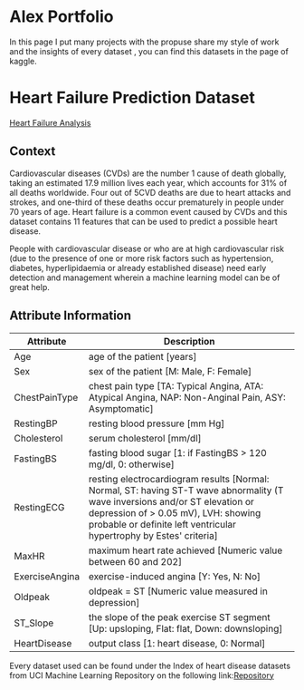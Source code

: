 # Alex Portfolio

In this page I put many projects with the propuse share my style of work and the insights of every dataset , you can find this datasets in the page of kaggle.


# Heart Failure Prediction Dataset

[Heart Failure Analysis ](https://github.com/alejandro2020swe/Alex_Portfolio/blob/main/Heart%20Analysis-checkpoint.ipynb)


## Context

Cardiovascular diseases (CVDs) are the number 1 cause of death globally, taking an estimated 17.9 million lives each year, which accounts for 31% of all deaths worldwide. Four out of 5CVD deaths are due to heart attacks and strokes, and one-third of these deaths occur prematurely in people under 70 years of age. Heart failure is a common event caused by CVDs and this dataset contains 11 features that can be used to predict a possible heart disease.

People with cardiovascular disease or who are at high cardiovascular risk (due to the presence of one or more risk factors such as hypertension, diabetes, hyperlipidaemia or already established disease) need early detection and management wherein a machine learning model can be of great help.

## Attribute Information

| Attribute | Description |
|--------------|--------------|
| Age | age of the patient [years] |
| Sex | sex of the patient [M: Male, F: Female] |
| ChestPainType | chest pain type [TA: Typical Angina, ATA: Atypical Angina, NAP: Non-Anginal Pain, ASY: Asymptomatic] |
| RestingBP | resting blood pressure [mm Hg] |
| Cholesterol | serum cholesterol [mm/dl] |
| FastingBS | fasting blood sugar [1: if FastingBS > 120 mg/dl, 0: otherwise] |
| RestingECG | resting electrocardiogram results [Normal: Normal, ST: having ST-T wave abnormality (T wave inversions and/or ST elevation or depression of > 0.05 mV), LVH: showing probable or definite left ventricular hypertrophy by Estes' criteria] |
|MaxHR | maximum heart rate achieved [Numeric value between 60 and 202]  |
| ExerciseAngina | exercise-induced angina [Y: Yes, N: No] |
| Oldpeak |  oldpeak = ST [Numeric value measured in depression] |
| ST_Slope | the slope of the peak exercise ST segment [Up: upsloping, Flat: flat, Down: downsloping] |
| HeartDisease | output class [1: heart disease, 0: Normal] |

Every dataset used can be found under the Index of heart disease datasets from UCI Machine Learning Repository on the following link:[Repository](https://archive.ics.uci.edu/ml/machine-learning-databases/heart-disease/)







